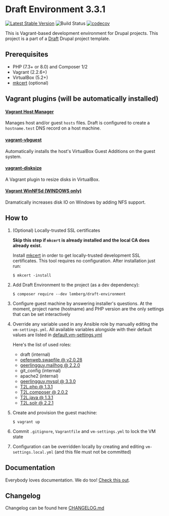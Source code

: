 # Draft Environment 3.3.1

[![Latest Stable Version](https://poser.pugx.org/lemberg/draft-environment/v/stable)](https://packagist.org/packages/lemberg/draft-environment)
![Build Status](https://github.com/lemberg/draft-environment/workflows/Integrate/badge.svg)
[![codecov](https://codecov.io/gh/lemberg/draft-environment/branch/3.x.x/graph/badge.svg)](https://codecov.io/gh/lemberg/draft-environment)

This is Vagrant-based development environment for Drupal projects. This project is a part of a [Draft](https://github.com/lemberg/draft-template) Drupal project template.

## Prerequisites

- PHP (7.3+ or 8.0) and Composer 1/2
- Vagrant (2.2.6+)
- VirtualBox (5.2+)
- [mkcert](https://mkcert.dev) (optional)

## Vagrant plugins (will be automatically installed)

#### [Vagrant Host Manager](https://github.com/devopsgroup-io/vagrant-hostmanager)

Manages host and/or guest `hosts` files. Draft is configured to create a `hostname.test` DNS record on a host machine.

#### [vagrant-vbguest](https://github.com/dotless-de/vagrant-vbguest)

Automatically installs the host's VirtualBox Guest Additions on the guest system.

#### [vagrant-disksize](https://github.com/sprotheroe/vagrant-disksize)

A Vagrant plugin to resize disks in VirtualBox.

#### [Vagrant WinNFSd (WINDOWS only)](https://github.com/winnfsd/vagrant-winnfsd)

Dramatically increases disk IO on Windows by adding NFS support.

## How to

1. (Optional) Locally-trusted SSL certificates

    **Skip this step if `mkcert` is already installed and the local CA does already exist.**

    Install [mkcert](https://mkcert.dev) in order to get locally-trusted development SSL certificates. This tool requires no configuration. After installation just run:

    ```
    $ mkcert -install
    ```

1. Add Draft Environment to the project (as a dev dependency):

    ```
    $ composer require --dev lemberg/draft-environment
    ```

1. Configure guest machine by answering installer's questions. At the moment, project name (hostname) and PHP version are the only settings that can be set interactively

1. Override any variable used in any Ansible role by manually editing the `vm-settings.yml`. All available variables alongside with their default values are listed in [default.vm-settings.yml](/default.vm-settings.yml)

    Here's the list of used roles:

    - draft (internal)
    - [oefenweb.swapfile @ v2.0.28](https://github.com/Oefenweb/ansible-swapfile/tree/v2.0.28)
    - [geerlingguy.mailhog @ 2.2.0](https://github.com/geerlingguy/ansible-role-mailhog/tree/2.2.0)
    - git_config (internal)
    - apache2 (internal)
    - [geerlingguy.mysql @ 3.3.0](https://github.com/geerlingguy/ansible-role-mysql/tree/3.3.0)
    - [T2L.php @ 1.3.1](https://github.com/T2L/ansible-role-php/tree/1.3.1)
    - [T2L.composer @ 2.0.2](https://github.com/T2L/ansible-role-composer/tree/2.0.2)
    - [T2L.java @ 1.3.1](https://github.com/T2L/ansible-role-java/tree/1.3.1)
    - [T2L.solr @ 2.2.1](https://github.com/T2L/ansible-role-solr/tree/2.2.1)

2. Create and provision the guest machine:

    ```
    $ vagrant up
    ```

2. Commit `.gitignore`, `Vagrantfile` and `vm-settings.yml` to lock the VM state

1. Configuration can be overridden locally by creating and editing `vm-settings.local.yml` (and this file must not be committed)

## Documentation

Everybody loves documentation. We do too! [Check this out](/docs).

## Changelog

Changelog can be found here [CHANGELOG.md](/CHANGELOG.md)
